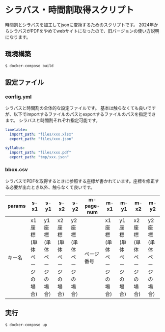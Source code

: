# シラバス・時間割取得スクリプト

時間割とシラバスを加工してjsonに変換するためのスクリプトです。
2024年からシラバスがPDFをやめてwebサイトになったので、旧バージョンの使い方説明になります。

## 環境構築

```bash
$ docker-compose build
```

## 設定ファイル

### config.yml

シラバスと時間割の全体的な設定ファイルです。
基本は触らなくても良いですが、以下でimportするファイルのパスとexportするファイルのパスを指定できます。
シラバスと時間割それぞれ指定可能です。

```yml
timetable:
  import_path: "files/xxx.xlsx"
  export_path: "files/xxx.json"
```

```yml
syllabus:
  import_path: "files/xxx.pdf"
  export_path: "tmp/xxx.json"
```

### bbox.csv

シラバスでPDFを取得するときに参照する座標が書かれています。座標を修正する必要が出たとき以外、触らなくて良いです。

| params | s-x1 | s-y1 | s-x2 | s-y2 | m-page-num | m-x1 | m-y1 | m-x2 | m-y2 |
|--------|------|------|------|------|------------|------|------|------|------|
| キー名 | x1座標(単体ページの場合) | y1座標(単体ページの場合) | x2座標(単体ページの場合) | y2座標(単体ページの場合) | ページ番号 | x1座標(単体ページの場合) | y1座標(単体ページの場合) | x2座標(単体ページの場合) | y2座標(単体ページの場合) 

## 実行

```bash
$ docker-compose up
```